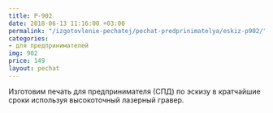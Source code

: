 ```yaml
---
title: P-902
date: 2018-06-13 11:16:00 +03:00
permalink: "/izgotovlenie-pechatej/pechat-predprinimatelya/eskiz-p902/"
categories:
- для предпринимателей
img: 902
price: 149
layout: pechat
---
```


Изготовим печать для предпринимателя (СПД) по эскизу в кратчайшие сроки используя высокоточный лазерный гравер.
